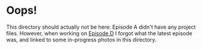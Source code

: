 # Oops!

This directory should actually not be here: Episode A didn't
have any project files. However, when working on
[Episode D](../Episode0d) I forgot what the latest episode was,
and linked to some in-progress photos in this directory.
